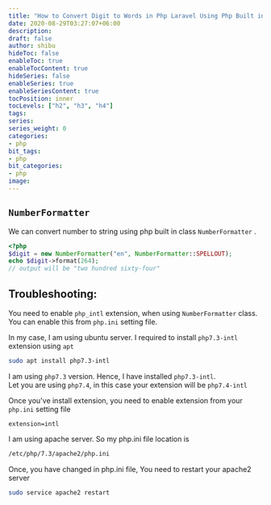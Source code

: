 ```yaml
---
title: "How to Convert Digit to Words in Php Laravel Using Php Built in NumberFormatter Class"
date: 2020-08-29T03:27:07+06:00
description:
draft: false
author: shibu
hideToc: false
enableToc: true
enableTocContent: true
hideSeries: false
enableSeries: true
enableSeriesContent: true
tocPosition: inner
tocLevels: ["h2", "h3", "h4"]
tags:
series:
series_weight: 0
categories:
- php
bit_tags:
- php
bit_categories:
- php
image:
---
```


## `NumberFormatter` 

We can convert number to string using php built in class `NumberFormatter` .
~~~php 
<?php
$digit = new NumberFormatter("en", NumberFormatter::SPELLOUT);
echo $digit->format(264);
// output will be "two hundred sixty-four"
~~~

## Troubleshooting:

You need to enable `php_intl` extension, when using `NumberFormatter`  class.       
You can enable this from `php.ini` setting file. 

In my case, I am using ubuntu server. I required to install `php7.3-intl`  extension using `apt` 
~~~bash
sudo apt install php7.3-intl
~~~

I am using `php7.3` version. Hence, I have installed `php7.3-intl`.          
Let you are using `php7.4`, in this case your extension will be `php7.4-intl`       

Once you've install extension, you need to enable extension from your `php.ini` setting file     

~~~
extension=intl
~~~

I am using apache server. So my php.ini file location is 
~~~bash
/etc/php/7.3/apache2/php.ini
~~~

Once, you have changed in php.ini file, You need to restart your apache2 server

~~~bash
sudo service apache2 restart
~~~
